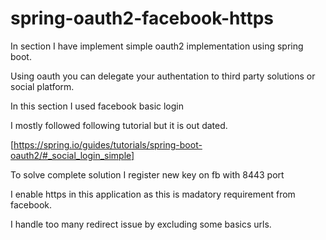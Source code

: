 # spring-oauth2-facebook-https

In section I have implement simple oauth2 implementation using spring boot. 

Using oauth you can delegate your authentation to third party solutions or social platform.

In this section I used facebook basic login 

I mostly followed following tutorial but it is out dated. 

[https://spring.io/guides/tutorials/spring-boot-oauth2/#_social_login_simple]

To solve complete solution 
I register new key on fb with 8443 port

I enable https in this application as this is madatory requirement from facebook.

I handle too many redirect issue by excluding some basics urls.  

